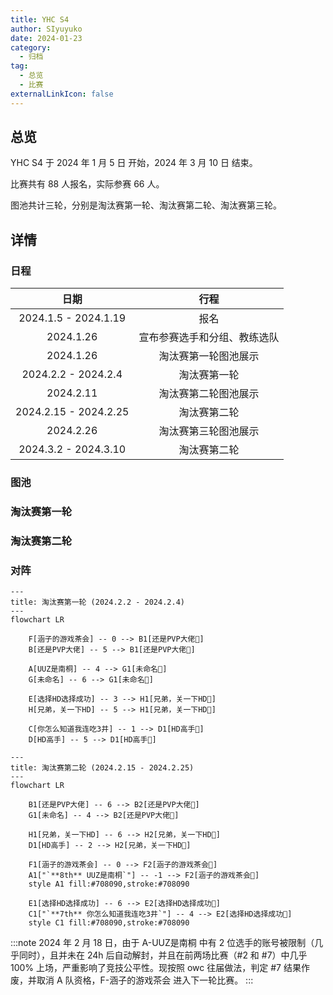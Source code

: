 ```yaml
---
title: YHC S4
author: SIyuyuko
date: 2024-01-23
category:
  - 归档
tag:
  - 总览
  - 比赛
externalLinkIcon: false
---
```

## 总览

YHC S4 于 2024 年 1 月 5 日 开始，2024 年 3 月 10 日 结束。

比赛共有 88 人报名，实际参赛 66 人。

图池共计三轮，分别是淘汰赛第一轮、淘汰赛第二轮、淘汰赛第三轮。

<!-- more -->

## 详情

### 日程

|         日期         |             行程             |
| :-------------------: | :--------------------------: |
| 2024.1.5 - 2024.1.19 |             报名             |
|       2024.1.26       | 宣布参赛选手和分组、教练选队 |
|       2024.1.26       |     淘汰赛第一轮图池展示     |
|  2024.2.2 - 2024.2.4  |         淘汰赛第一轮         |
|       2024.2.11       |     淘汰赛第二轮图池展示     |
| 2024.2.15 - 2024.2.25 |         淘汰赛第二轮         |
|       2024.2.26       |     淘汰赛第三轮图池展示     |
| 2024.3.2 - 2024.3.10 |         淘汰赛第二轮         |

### 图池

### 淘汰赛第一轮

<Mappool :mapData="poolList.pool1.data" :status="poolList.pool1.status"></Mappool>

<!-- [在这里下载谱面包！](https://drive.google.com/file/d/16EGRC4DnalO_YEiENcBLBTi9H05XcHiE/view?usp=share_link) -->

<!-- !gp #YHC S4 R1# HD 2089366 372448 3239199 3448129 3902695 2141049 NM 2661092 3743459 DT 3675891 2587641 FM 3424391 3521488 3139469 TB 3256904 -->

### 淘汰赛第二轮

<Mappool :mapData="poolList.pool2.data" :status="poolList.pool2.status"></Mappool>

<!-- !gp #YHC S4 R2# HD 3295947 3535432 2892338 2434770 4313545 4253149 NM 3794164 2278423 DT 3334117 4362204 FM 2273016 2794470 4093505 TB 1968981 -->

<!-- ### 淘汰赛第三轮 -->

<!-- <Mappool :mapData="poolList.pool3.data" :status="poolList.pool3.status"></Mappool> -->

<!-- !gp #YHC S4 R3# HD 3468294 3113813 3735247 3196719 2381878 2938608 313165 NM 3017432 3157972 DT 307804 2896899 2325564 FM 1542345 3661739 2033671 TB 342543 -->

### 对阵

```mermaid
---
title: 淘汰赛第一轮 (2024.2.2 - 2024.2.4)
---
flowchart LR

    F[涵子的游戏茶会] -- 0 --> B1[还是PVP大佬👑]
    B[还是PVP大佬] -- 5 --> B1[还是PVP大佬👑]

    A[UUZ是南桐] -- 4 --> G1[未命名👑]
    G[未命名] -- 6 --> G1[未命名👑]

    E[选择HD选择成功] -- 3 --> H1[兄弟，关一下HD👑]
    H[兄弟，关一下HD] -- 5 --> H1[兄弟，关一下HD👑]

    C[你怎么知道我连吃3井] -- 1 --> D1[HD高手👑]
    D[HD高手] -- 5 --> D1[HD高手👑]

```

```mermaid
---
title: 淘汰赛第二轮 (2024.2.15 - 2024.2.25)
---
flowchart LR

    B1[还是PVP大佬] -- 6 --> B2[还是PVP大佬👑]
    G1[未命名] -- 4 --> B2[还是PVP大佬👑]

    H1[兄弟，关一下HD] -- 6 --> H2[兄弟，关一下HD👑]
    D1[HD高手] -- 2 --> H2[兄弟，关一下HD👑]

    F1[涵子的游戏茶会] -- 0 --> F2[涵子的游戏茶会👑]
    A1["`**8th** UUZ是南桐`"] -- -1 --> F2[涵子的游戏茶会👑]
    style A1 fill:#708090,stroke:#708090

    E1[选择HD选择成功] -- 6 --> E2[选择HD选择成功👑]
    C1["`**7th** 你怎么知道我连吃3井`"] -- 4 --> E2[选择HD选择成功👑]
    style C1 fill:#708090,stroke:#708090
```

:::note
2024 年 2 月 18 日，由于 A-UUZ是南桐 中有 2 位选手的账号被限制（几乎同时），且并未在 24h 后自动解封，并且在前两场比赛（#2 和 #7）中几乎 100% 上场，严重影响了竞技公平性。现按照 owc 往届做法，判定 #7 结果作废，并取消 A 队资格，F-涵子的游戏茶会 进入下一轮比赛。
:::

<!-- ### 结果

| 名次 |        队伍        |                                                                                                                                                                                                队员                                                                                                                                                                                                |                       教练                       |                       奖励                       |
| :--: | :-----------------: | :-------------------------------------------------------------------------------------------------------------------------------------------------------------------------------------------------------------------------------------------------------------------------------------------------------------------------------------------------------------------------------------------------: | :----------------------------------------------: | :-----------------------------------------------: |
|  #1  |         ??         |                                       [*innnnovation*](https://osu.ppy.sh/users/18443135) [Natsukaze](https://osu.ppy.sh/users/29046592) [Refu3](https://osu.ppy.sh/users/24013879) [eric1388](https://osu.ppy.sh/users/20384257) [TomCh](https://osu.ppy.sh/users/13863127) [ElectroTD](https://osu.ppy.sh/users/6955595) [Kallen0401](https://osu.ppy.sh/users/32620473)                                       |   [VialVistas](https://osu.ppy.sh/users/9697708)   | 每人一份随机零食[^first]、非官方主页奖牌[^second] |
|  #2  |         ??         |                                       [*7R1N1TY*](https://osu.ppy.sh/users/12803951) [SouJuku](https://osu.ppy.sh/users/20403654) [Asp1er](https://osu.ppy.sh/users/17392497) [zhuiyi_crane](https://osu.ppy.sh/users/24365691) [MizukiQwQ](https://osu.ppy.sh/users/15154497) [Fungus OVO](https://osu.ppy.sh/users/4928835) [Lfruin](https://osu.ppy.sh/users/18165022)                                       |     [Kotor1](https://osu.ppy.sh/users/2351439)     |                    每人 25 CNY                    |
|  #3  |         ??         |                                           [*n0000000000o*](https://osu.ppy.sh/users/12215328) [yukishize](https://osu.ppy.sh/users/11736169) [cd20200816](https://osu.ppy.sh/users/18118155) [EYii](https://osu.ppy.sh/users/26977726) [FiresunX](https://osu.ppy.sh/users/25578225) [Aokreti](https://osu.ppy.sh/users/27321919) [akuya](https://osu.ppy.sh/users/25089015)                                           |  [Celia-Claire](https://osu.ppy.sh/users/12790121)  |                    每人 15 CNY                    |
|  #4  |         ??         |                                 [*Niumaokun*](https://osu.ppy.sh/users/16227180) [Alymetic](https://osu.ppy.sh/users/19287762) [LingYuanOvO](https://osu.ppy.sh/users/23805648) [1224192602](https://osu.ppy.sh/users/13089663) [lizhanyiawa](https://osu.ppy.sh/users/13928307) [CyberBunnyGirl](https://osu.ppy.sh/users/11531025) [magic__sunny](https://osu.ppy.sh/users/13323610)                                 | [-Spring Night-](https://osu.ppy.sh/users/17064371) |                        --                        |
|  #5  |         ??         |                                               [*fate80016*](https://osu.ppy.sh/users/8471476) [rtconsuming](https://osu.ppy.sh/users/8500047) [MAPSILL](https://osu.ppy.sh/users/31956309) [FeD4kTo](https://osu.ppy.sh/users/31483691) [SansX](https://osu.ppy.sh/users/29735986) [iz6](https://osu.ppy.sh/users/26093361) [Dawintch](https://osu.ppy.sh/users/9948405)                                               |   [Stick_Fish](https://osu.ppy.sh/users/13358640)   |                        --                        |
|  #6  |         ??         |                                                     [*Kieost*](https://osu.ppy.sh/users/17823832) [sion22](https://osu.ppy.sh/users/30137844) [Zxian](https://osu.ppy.sh/users/20672564) [xxbg](https://osu.ppy.sh/users/31833376) [chana](https://osu.ppy.sh/users/18375016) [Lemen](https://osu.ppy.sh/users/28120802) [K_vAE](https://osu.ppy.sh/users/8756045)                                                     |   [Sakura Luna](https://osu.ppy.sh/users/1608105)   |                        --                        |
|  #7  | 你怎么知道我连吃3井 | [*cdwcgt*](https://osu.ppy.sh/users/14721101) [wjs255](https://osu.ppy.sh/users/29856978) [qazoop](https://osu.ppy.sh/users/16833395) [Maihama Alice](https://osu.ppy.sh/users/29164007) [AltoClef](https://osu.ppy.sh/users/27673654) [Ryno](https://osu.ppy.sh/users/25095822) [sourflour](https://osu.ppy.sh/users/5237349) [Swlloy](https://osu.ppy.sh/users/32977609) [Krazy Dragon](https://osu.ppy.sh/users/26954594) |  [ShandenOnter](https://osu.ppy.sh/users/13999223)  |                        --                        |
|  #8  |      UUZ是南桐      |                 [*mura sama*](https://osu.ppy.sh/users/9527178) [C9NekoMinto](https://osu.ppy.sh/users/12971970) [-Yuuk1-](https://osu.ppy.sh/users/33746988) [Hinanawi Momoko](https://osu.ppy.sh/users/16901335) [ILOVEUUZ](https://osu.ppy.sh/users/14285752) [CherryBomb](https://osu.ppy.sh/users/1992984) [CNjoin](https://osu.ppy.sh/users/13630983) [Yoizuki](https://osu.ppy.sh/users/25767690)                 |   [BurgerKing](https://osu.ppy.sh/users/13013147)   |                        --                        |

---

[^first]: 随机零食花费通常在 30 - 40 CNY 之间，S3 的随机零食是**百奇Pocky、喜茶气泡水**。
       经协商后，#1 部分选手的奖励兑换成 35 CNY 或 一个月 osu!supporter 。

[^second]: 非官方主页奖牌为 [KanonBot](https://info.desu.life/?p=383) 徽章
       :::center
       ![YHC S3 奖牌](<https://files.catbox.moe/dju480.png> =300x)
       ::: -->

<script setup>
import { ref, onMounted, onBeforeMount} from 'vue';
import Mappool from '@mapPool';
import {getBeatmapInfo} from '@dataApi';
let poolList=ref({
  pool1:{
    sets:[
      {id:4136651,tag:"HD"},{id:4316801,tag:"HD"},{id:3953694,tag:"HD"},{id:3379930,tag:"HD"},{id:4149857,tag:"HD"},{id:1867710,tag:"HD"},
      {id:3454421,tag:"NM"},{id:4192224,tag:"NM"},
      {id:753081,tag:"DT"},{id:4059927,tag:"DT"},
      {id:4117349,tag:"FM"},{id:3396582,tag:"FM"},{id:3669469,tag:"FM"},
      {id:4434604,tag:"TB"},
    ],
    data:[],
    status:{
      isLoading:true,
      title:"YHC S4 淘汰赛第一轮图池",
    },
  },
  pool2:{
    sets:[
      // HD 3295947 3535432 2892338 2434770 4313545 4253149 NM 3794164 2278423 DT 3334117 4362204 FM 2273016 2794470 4093505 TB 1968981
      {id:3295947,tag:"HD"},{id:3535432,tag:"HD"},{id:2892338,tag:"HD"},{id:2434770,tag:"HD"},{id:4313545,tag:"HD"},{id:4253149,tag:"HD"},
      {id:3794164,tag:"NM"},{id:2278423,tag:"NM"},
      {id:3334117,tag:"DT"},{id:4362204,tag:"DT"},
      {id:2273016,tag:"FM"},{id:2794470,tag:"FM"},{id:4093505,tag:"FM"},
      {id:1968981,tag:"TB"},
    ],
    data:[],
    status:{
      isLoading:true,
      title:"YHC S4 淘汰赛第二轮图池",
    },
  },
  pool3:{
    // HD 3468294 3113813 3735247 3196719 2381878 2938608 313165 NM 3017432 3157972 DT 307804 2896899 2325564 FM 1542345 3661739 2033671 TB 342543
    sets:[
      {id:3468294,tag:"HD"},{id:3113813,tag:"HD"},{id:3735247,tag:"HD"},{id:3196719,tag:"HD"},{id:2381878,tag:"HD"},{id:2938608,tag:"HD"},{id:313165,tag:"HD"},
      {id:3017432,tag:"NM"},{id:3157972,tag:"NM"},
      {id:307804,tag:"DT"},{id:2896899,tag:"DT"},{id:2325564,tag:"DT"},
      {id:1542345,tag:"FM"},{id:3661739,tag:"FM"},{id:2033671,tag:"FM"},
      {id:342543,tag:"TB"},
    ],
    data:[],
    status:{
      isLoading:true,
      title:"YHC S4 淘汰赛第三轮图池",
    },
  }
})
async function getMapInfo(pool){
  let sets=pool.sets;
  let poolData=pool.data;
  for(let item of sets){
    await getBeatmapInfo(item.id).then((res)=>{
      if(res.status&&res.data){
        let data=res.data;
        let tag=item.tag;
        let obj=Object.assign(data,{tag:tag});
        poolData.push(obj);
        if(item===sets[sets.length-1]){
          pool.status.isLoading=false;
        };
      };
      });
  };
};
onMounted(()=>{
  for(let pool in poolList.value){
    getMapInfo(poolList.value[pool]);
  }
})
// const emit=defineEmits()
</script>
